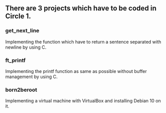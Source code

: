 ## There are 3 projects which have to be coded in Circle 1.

### get_next_line

Implementing the function which have to return a sentence separated with newline by using C.
### ft_printf

Implementing the printf function as same as possible without buffer management by using C.

### born2beroot
Implementing a virtual machine with VirtualBox and installing Debian 10 on it.

